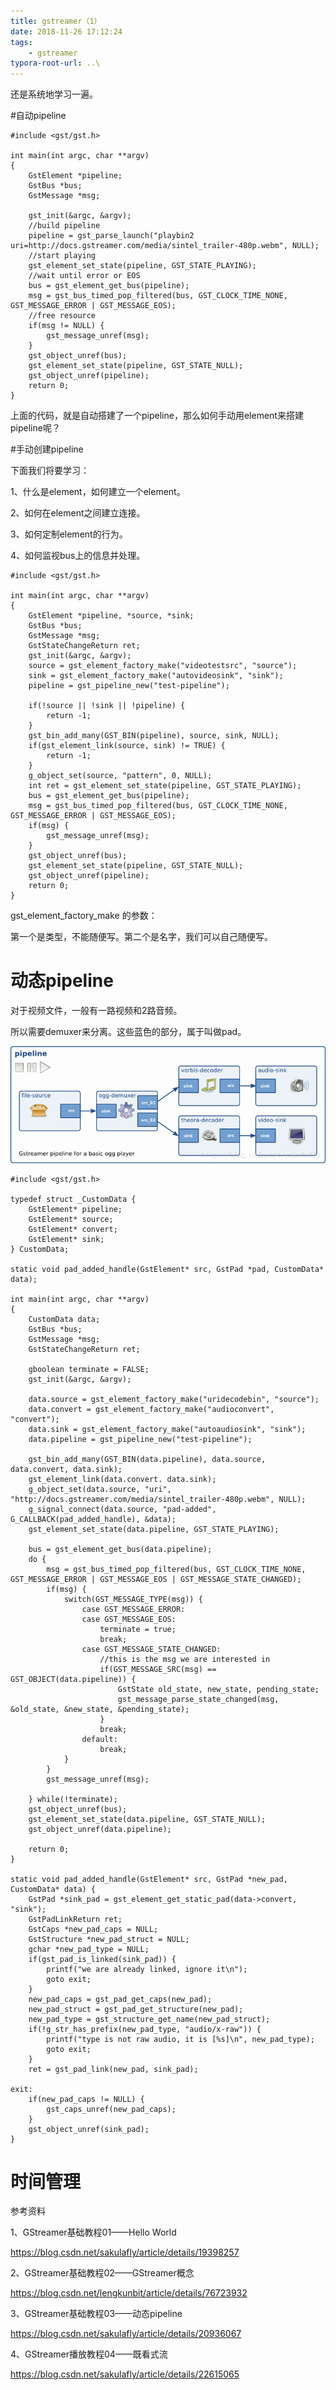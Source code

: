 ```yaml
---
title: gstreamer（1）
date: 2018-11-26 17:12:24
tags:
	- gstreamer
typora-root-url: ..\
---
```




还是系统地学习一遍。

#自动pipeline

```
#include <gst/gst.h>

int main(int argc, char **argv)
{
	GstElement *pipeline;
	GstBus *bus;
	GstMessage *msg;
	
	gst_init(&argc, &argv);
	//build pipeline
	pipeline = gst_parse_launch("playbin2 uri=http://docs.gstreamer.com/media/sintel_trailer-480p.webm", NULL);
	//start playing
	gst_element_set_state(pipeline, GST_STATE_PLAYING);
	//wait until error or EOS
	bus = gst_element_get_bus(pipeline);
	msg = gst_bus_timed_pop_filtered(bus, GST_CLOCK_TIME_NONE, GST_MESSAGE_ERROR | GST_MESSAGE_EOS);
	//free resource
	if(msg != NULL) {
		gst_message_unref(msg);
	}
	gst_object_unref(bus);
	gst_element_set_state(pipeline, GST_STATE_NULL);
	gst_object_unref(pipeline);
	return 0;
}

```

上面的代码，就是自动搭建了一个pipeline，那么如何手动用element来搭建pipeline呢？

#手动创建pipeline

下面我们将要学习：

1、什么是element，如何建立一个element。

2、如何在element之间建立连接。

3、如何定制element的行为。

4、如何监视bus上的信息并处理。

```
#include <gst/gst.h>

int main(int argc, char **argv)
{
	GstElement *pipeline, *source, *sink;
	GstBus *bus;
	GstMessage *msg;
	GstStateChangeReturn ret;
	gst_init(&argc, &argv);
	source = gst_element_factory_make("videotestsrc", "source");
	sink = gst_element_factory_make("autovideosink", "sink");
	pipeline = gst_pipeline_new("test-pipeline");
	
	if(!source || !sink || !pipeline) {
		return -1;
	}
	gst_bin_add_many(GST_BIN(pipeline), source, sink, NULL);
	if(gst_element_link(source, sink) != TRUE) {
		return -1;
	}
	g_object_set(source, "pattern", 0, NULL);
	int ret = gst_element_set_state(pipeline, GST_STATE_PLAYING);
	bus = gst_element_get_bus(pipeline);
	msg = gst_bus_timed_pop_filtered(bus, GST_CLOCK_TIME_NONE, GST_MESSAGE_ERROR | GST_MESSAGE_EOS);
	if(msg) {
		gst_message_unref(msg);
	}
	gst_object_unref(bus);
	gst_element_set_state(pipeline, GST_STATE_NULL);
	gst_object_unref(pipeline);
	return 0;
}
```

gst_element_factory_make  的参数：

第一个是类型，不能随便写。第二个是名字，我们可以自己随便写。

# 动态pipeline

对于视频文件，一般有一路视频和2路音频。

所以需要demuxer来分离。这些蓝色的部分，属于叫做pad。

![](./images/gstreamer之视频pipeline.png)



```
#include <gst/gst.h>

typedef struct _CustomData {
	GstElement* pipeline;
	GstElement* source;
	GstElement* convert;
	GstElement* sink;
} CustomData;

static void pad_added_handle(GstElement* src, GstPad *pad, CustomData* data);

int main(int argc, char **argv)
{
	CustomData data;
	GstBus *bus;
	GstMessage *msg;
	GstStateChangeReturn ret;
	
	gboolean terminate = FALSE;
	gst_init(&argc, &argv);
	
	data.source = gst_element_factory_make("uridecodebin", "source");
	data.convert = gst_element_factory_make("audioconvert", "convert");
	data.sink = gst_element_factory_make("autoaudiosink", "sink");
	data.pipeline = gst_pipeline_new("test-pipeline");
	
	gst_bin_add_many(GST_BIN(data.pipeline), data.source, data.convert, data.sink);
	gst_element_link(data.convert. data.sink);
	g_object_set(data.source, "uri", "http://docs.gstreamer.com/media/sintel_trailer-480p.webm", NULL);
	g_signal_connect(data.source, "pad-added", G_CALLBACK(pad_added_handle), &data);
	gst_element_set_state(data.pipeline, GST_STATE_PLAYING);
	
	bus = gst_element_get_bus(data.pipeline);
	do {
		msg = gst_bus_timed_pop_filtered(bus, GST_CLOCK_TIME_NONE, GST_MESSAGE_ERROR | GST_MESSAGE_EOS | GST_MESSAGE_STATE_CHANGED);
		if(msg) {
			switch(GST_MESSAGE_TYPE(msg)) {
				case GST_MESSAGE_ERROR:
				case GST_MESSAGE_EOS:
					terminate = true;
					break;
				case GST_MESSAGE_STATE_CHANGED:
					//this is the msg we are interested in 
					if(GST_MESSAGE_SRC(msg) == GST_OBJECT(data.pipeline)) {
						GstState old_state, new_state, pending_state;
						gst_message_parse_state_changed(msg, &old_state, &new_state, &pending_state);
					}
					break;
				default:
					break;
			}
		}
		gst_message_unref(msg);
		
	} while(!terminate);
	gst_object_unref(bus);
	gst_element_set_state(data.pipeline, GST_STATE_NULL);
	gst_object_unref(data.pipeline);
	
	return 0;
}

static void pad_added_handle(GstElement* src, GstPad *new_pad, 
CustomData* data) {
	GstPad *sink_pad = gst_element_get_static_pad(data->convert, "sink");
	GstPadLinkReturn ret;
	GstCaps *new_pad_caps = NULL;
	GstStructure *new_pad_struct = NULL;
	gchar *new_pad_type = NULL;
	if(gst_pad_is_linked(sink_pad)) {
		printf("we are already linked, ignore it\n");
		goto exit;
	}
	new_pad_caps = gst_pad_get_caps(new_pad);
	new_pad_struct = gst_pad_get_structure(new_pad);
	new_pad_type = gst_structure_get_name(new_pad_struct);
	if(!g_str_has_prefix(new_pad_type, "audio/x-raw")) {
		printf("type is not raw audio, it is [%s]\n", new_pad_type);
		goto exit;
	}
	ret = gst_pad_link(new_pad, sink_pad);
	
exit:
	if(new_pad_caps != NULL) {
		gst_caps_unref(new_pad_caps);
	}
	gst_object_unref(sink_pad);
}
```



# 时间管理



参考资料

1、GStreamer基础教程01——Hello World

https://blog.csdn.net/sakulafly/article/details/19398257

2、GStreamer基础教程02——GStreamer概念

https://blog.csdn.net/lengkunbit/article/details/76723932

3、GStreamer基础教程03——动态pipeline

https://blog.csdn.net/sakulafly/article/details/20936067

4、GStreamer播放教程04——既看式流

https://blog.csdn.net/sakulafly/article/details/22615065